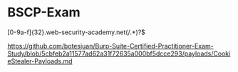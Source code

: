 # BSCP-Exam

[0-9a-f]{32}\.web-security-academy\.net(/.*)?$

https://github.com/botesjuan/Burp-Suite-Certified-Practitioner-Exam-Study/blob/5cbfeb2a11577ad62a31f72635a000bf5dcce293/payloads/CookieStealer-Payloads.md